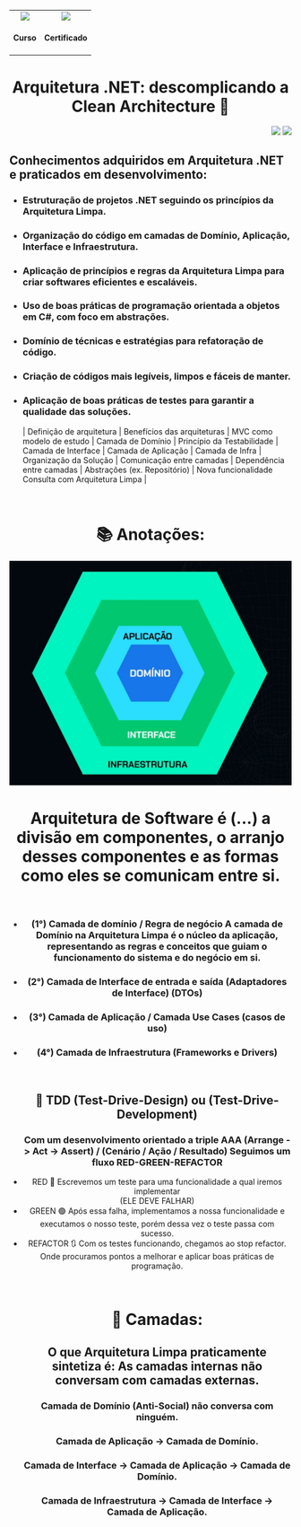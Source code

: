 <div align="center">
  <table>
    <tr>
      <td align="center">
        <!-- Link para o Certificado -->
        <a href="https://cursos.alura.com.br/certificate/gustavo-vieira17/arquitetura-dotnet-descomplicando-clean-architecture">
          <img loading="lazy" width="128px" src="https://www.alura.com.br/assets/api/cursos/arquitetura-dotnet-descomplicando-clean-architecture.svg" />
        </a>
        <h4>Curso</h4>
      </td>
      <td align="center">
        <!-- Link para o Certificado -->
        <a href="https://cursos.alura.com.br/certificate/gustavo-vieira17/arquitetura-dotnet-descomplicando-clean-architecture">
          <img loading="lazy" width="128px" src="https://static.vecteezy.com/system/resources/previews/028/293/920/original/trophy-icon-3d-rendering-illustration-png.png" />
        </a>
        <h4>Certificado</h4>
      </td>
    </tr>
  </table>
  <h1>Arquitetura .NET: descomplicando a Clean Architecture 🦠</h1>
</div>
<p align="right">
  <img loading="lazy" src="https://img.shields.io/badge/CARGA_HORARIA-10_HORAS-red?style=for-the-badge"/>
  <img loading="lazy" src="http://img.shields.io/static/v1?label=STATUS&message=FINALIZADO!&color=GREEN&style=for-the-badge"/>
</p>

<div>
  <h2>Conhecimentos adquiridos em Arquitetura .NET e praticados em desenvolvimento:</h2>
  <ul>
    <li><h3>Estruturação de projetos .NET seguindo os princípios da Arquitetura Limpa.</h3></li>
    <li><h3>Organização do código em camadas de Domínio, Aplicação, Interface e Infraestrutura.</h3></li>
    <li><h3>Aplicação de princípios e regras da Arquitetura Limpa para criar softwares eficientes e escaláveis.</h3></li>
    <li><h3>Uso de boas práticas de programação orientada a objetos em C#, com foco em abstrações.</h3></li>
    <li><h3>Domínio de técnicas e estratégias para refatoração de código.</h3></li>
    <li><h3>Criação de códigos mais legíveis, limpos e fáceis de manter.</h3></li>
    <li><h3>Aplicação de boas práticas de testes para garantir a qualidade das soluções.</h3></li>
  </ul>

  <ul> 
    | Definição de arquitetura |
    Benefícios das arquiteturas |
    MVC como modelo de estudo |
    Camada de Domínio |
    Princípio da Testabilidade |
    Camada de Interface |
    Camada de Aplicação |
    Camada de Infra |
    Organização da Solução |
    Comunicação entre camadas |
    Dependência entre camadas |
    Abstrações (ex. Repositório) |
    Nova funcionalidade Consulta com Arquitetura Limpa |
  </ul>
</div>

<br>
<div align="center">
  <h1> 📚 Anotações: </h1>
  <img width="512px" src="https://raw.githubusercontent.com/GustavoVieiraa/Arquitetura-.NET-descomplicando-a-Clean-Architecture/refs/heads/main/archives/abstra%C3%A7%C3%A3o%20da%20Arquitetura%20Limpa.png">

  <h1>
    Arquitetura de Software é (...) a divisão em componentes,
    o arranjo desses componentes e as formas como eles se comunicam entre si.
  </h1>
<br>
<ul>
  <li>
    <h3>
      (1°) Camada de domínio / Regra de negócio
      A camada de Domínio na Arquitetura Limpa é o núcleo da aplicação,
      representando as regras e conceitos que guiam o funcionamento do sistema e do negócio em si.
    </h3>
  </li>
  <li>
    <h3>(2°) Camada de Interface de entrada e saída (Adaptadores de Interface) (DTOs)</h3>
  </li>
  <li>
    <h3>(3°) Camada de Aplicação / Camada Use Cases (casos de uso)</h3>
  </li>
  <li>
    <h3>(4°) Camada de Infraestrutura (Frameworks e Drivers)</h3>
  </li>
</ul>

<br>

<ul> <h2>🐠 TDD (Test-Drive-Design) ou (Test-Drive-Development)</h2>
  <h3>
    Com um desenvolvimento orientado a triple AAA (Arrange -> Act -> Assert) / (Cenário / Ação / Resultado)
    Seguimos um fluxo RED-GREEN-REFACTOR
  </h3>
  <li>RED 🔴 Escrevemos um teste para uma funcionalidade a qual iremos implementar <br> (ELE DEVE FALHAR)</li>
  <li>
    GREEN 🟢 Após essa falha, implementamos a nossa funcionalidade e executamos o nosso teste, porém dessa vez o teste passa com sucesso.
  </li>
  <li>
    REFACTOR 🔃 Com os testes funcionando, chegamos ao stop refactor.
    Onde procuramos pontos a melhorar e aplicar boas práticas de programação.
  </li>
</ul>

<br>

<ul><h1>🥪 Camadas:</h1>
  <h2>O que Arquitetura Limpa praticamente sintetiza é: As camadas internas não conversam com camadas externas.</h2>
  <h3>Camada de Domínio (Anti-Social) não conversa com ninguém.</h3>
  <h3>Camada de Aplicação -> Camada de Domínio.</h3>
  <h3>Camada de Interface -> Camada de Aplicação -> Camada de Domínio.</h3>
  <h3>Camada de Infraestrutura -> Camada de Interface -> Camada de Aplicação.</h3>
</ul>

</div>
